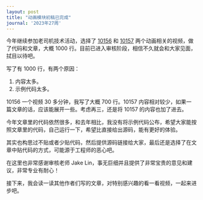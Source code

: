 ```yaml
---
layout: post
title: "动画模块初稿已完成"
journal: '2023年27周'
---
```


今年继续参加老司机技术活动，选择了 [10156][10156] 和 [10157][10157] 两个动画相关的视频，做了代码和文章，大概 1000 行。目前已进入审核阶段，相信不久就会和大家见面，拭目以待吧。

写了有 1000 行，有两个原因：

1. 内容太多。
2. 示例代码太多。

10156 一个视频 30 多分钟，我写了大概 700 行。10157 内容相对较少，如果一篇文章的话，应该能展开一些。考虑再三，还是将 10157 的内容也加了进去。

今年文章里的代码依然很多，和去年相比，我没有将示例代码公布，希望大家能按照文章里的代码，自己运行一下，希望比直接给出源码，能有更好的体验。

其实也构思过不贴或者少贴代码，然后提供源码链接给大家，最后还是选择了在文章中贴代码的方式，可能源于工程师的恶心吧。

在这里也非常感谢审核老师 Jake Lin，事无巨细并且提供了非常宝贵的意见和建议，非常专业有耐心！

接下来，我会读一读其他作者们写的文章，对特别感兴趣的看一看视频，一起来进步吧。


[10156]: https://developer.apple.com/videos/play/wwdc2023/10156
[10157]: https://developer.apple.com/videos/play/wwdc2023/10157
